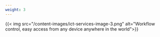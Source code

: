 ```yaml
---
weight: 3
---
```

{{< img src="/content-images/ict-services-image-3.png" alt="Workflow control, easy access from any device anywhere in the world">}}